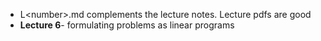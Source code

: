 * L\<number>.md complements the lecture notes. Lecture pdfs are good
* **Lecture 6**- formulating problems as linear programs
